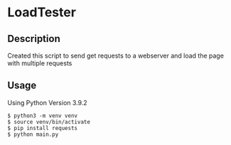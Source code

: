 # LoadTester

## Description
Created this script to send get requests to a webserver and load the page with multiple requests

## Usage
Using Python Version 3.9.2

```shell
$ python3 -m venv venv
$ source venv/bin/activate
$ pip install requests
$ python main.py
```
